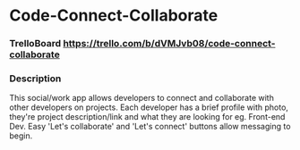 # Code-Connect-Collaborate

### TrelloBoard https://trello.com/b/dVMJvb08/code-connect-collaborate
### Description

This social/work app allows developers to connect and collaborate with other developers on projects. Each developer has a brief profile with photo, they're project description/link and what they are looking for eg. Front-end Dev. Easy 'Let's collaborate' and 'Let's connect' buttons allow messaging to begin.

 